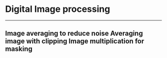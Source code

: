 # Digital Image processing
****
Image averaging to reduce noise
Averaging image with clipping
Image multiplication for masking
------

